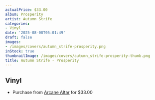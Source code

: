 ```yaml
---
actualPrice: $33.00
album: Prosperity
artist: Autumn Strife
categories:
- Vinyl
date: '2025-08-08T05:01:49'
draft: false
images:
- /images/covers/autumn_strife-prosperity.png
inStock: true
thumbnailImage: /images/covers/autumn_strife-prosperity-thumb.png
title: Autumn Strife - Prosperity
---
```


## Vinyl
* Purchase from [Arcane Altar](https://arcanealtar.bigcartel.com/product/autumn-strife-prosperity-12-lp) for $33.00
